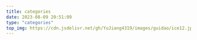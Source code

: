 ```yaml
---
title: categories
date: 2023-08-09 20:51:09
type: "categories"
top_img: https://cdn.jsdelivr.net/gh/YuJiang4319/images/guidao/ice12.jpg
---
```

